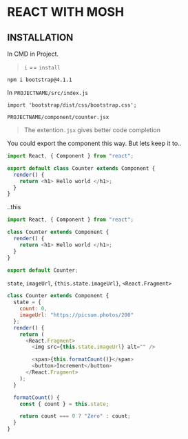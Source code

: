 # REACT WITH MOSH

## INSTALLATION

In CMD in Project.

> `i` == `install`

```
npm i bootstrap@4.1.1
```

In `PROJECTNAME/src/index.js`

```
import 'bootstrap/dist/css/bootstrap.css';
```

`PROJECTNAME/component/counter.jsx`

> The extention`.jsx` gives better code completion

You could export the component this way. But lets keep it to..

```Javascript
import React, { Component } from "react";

export default class Counter extends Component {
  render() {
    return <h1> Hello world </h1>;
  }
}
```

..this

```Javascript
import React, { Component } from "react";

class Counter extends Component {
  render() {
    return <h1> Hello world </h1>;
  }
}

export default Counter;
```

`state`, `imageUrl`, `{this.state.imageUrl}`, `<React.Fragment>`

```JavaScript
class Counter extends Component {
  state = {
    count: 0,
    imageUrl: "https://picsum.photos/200"
  };
  render() {
    return (
      <React.Fragment>
        <img src={this.state.imageUrl} alt="" />

        <span>{this.formatCount()}</span>
        <button>Increment</button>
      </React.Fragment>
    );
  }

  formatCount() {
    const { count } = this.state;

    return count === 0 ? "Zero" : count;
  }
}
```
